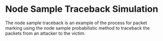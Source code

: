 # Node Sample Traceback Simulation
The node sample traceback is an example of the process for packet
marking using the node sample probabilistic method to traceback
the packets from an attacker to the victim.
